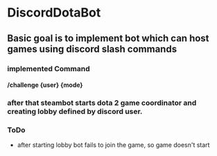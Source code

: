 # DiscordDotaBot

## Basic goal is to implement bot which can host games using discord slash commands

### implemented Command
#### /challenge {user} {mode}

### after that steambot starts dota 2 game coordinator and creating lobby defined by discord user.

### ToDo
- after starting lobby bot fails to join the game, so game doesn't start
